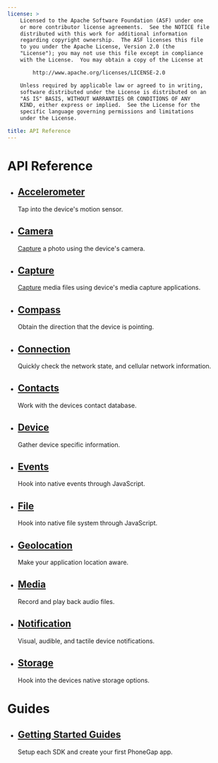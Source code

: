 ```yaml
---
license: >
    Licensed to the Apache Software Foundation (ASF) under one
    or more contributor license agreements.  See the NOTICE file
    distributed with this work for additional information
    regarding copyright ownership.  The ASF licenses this file
    to you under the Apache License, Version 2.0 (the
    "License"); you may not use this file except in compliance
    with the License.  You may obtain a copy of the License at

        http://www.apache.org/licenses/LICENSE-2.0

    Unless required by applicable law or agreed to in writing,
    software distributed under the License is distributed on an
    "AS IS" BASIS, WITHOUT WARRANTIES OR CONDITIONS OF ANY
    KIND, either express or implied.  See the License for the
    specific language governing permissions and limitations
    under the License.

title: API Reference
---
```


<div id="old-home">
    <h1>API Reference</h1>
    <ul>
        <li>
            <h2><a href="phonegap/accelerometer/accelerometer.html">Accelerometer</a></h2>
            <span>Tap into the device's motion sensor.</span>
        </li>
        <li>
            <h2><a href="phonegap/camera/camera.html">Camera</a></h2>
            <span><a href="phonegap/media/capture/capture.html">Capture</a> a photo using the device's camera.</span>
        </li>
        <li>
            <h2><a href="phonegap/media/capture/capture.html">Capture</a></h2>
            <span><a href="phonegap/media/capture/capture.html">Capture</a> media files using device's media capture applications.</span>
        </li>
        <li>
            <h2><a href="phonegap/compass/compass.html">Compass</a></h2>
            <span>Obtain the direction that the device is pointing.</span>
        </li>
        <li>
            <h2><a href="phonegap/connection/connection.html">Connection</a></h2>
            <span>Quickly check the network state, and cellular network information.</span>
        </li>
        <li>
            <h2><a href="phonegap/contacts/contacts.html">Contacts</a></h2>
            <span>Work with the devices contact database.</span>
        </li>
        <li>
            <h2><a href="phonegap/device/device.html">Device</a></h2>
            <span>Gather device specific information.</span>
        </li>
        <li>
            <h2><a href="phonegap/events/events.html">Events</a></h2>
            <span>Hook into native events through JavaScript.</span>
        </li>
        <li>
            <h2><a href="phonegap/file/fileobj/fileobj.html">File</a></h2>
            <span>Hook into native file system through JavaScript.</span>
        </li>
        <li>
            <h2><a href="phonegap/geolocation/geolocation.html">Geolocation</a></h2>
            <span>Make your application location aware.</span>
        </li>
        <li>
            <h2><a href="phonegap/media/media.html">Media</a></h2>
            <span>Record and play back audio files.</span>
        </li>
        <li>
            <h2><a href="phonegap/notification/notification.html">Notification</a></h2>
            <span>Visual, audible, and tactile device notifications.</span>
        </li>
        <li>
            <h2><a href="phonegap/storage/storage.html">Storage</a></h2>
            <span>Hook into the devices native storage options.</span>
        </li>
    </ul>
    <h1>Guides</h1>
    <ul>
        <li>
            <h2><a href="guide/getting-started/index.html">Getting Started Guides</a></h2>
            <span>Setup each SDK and create your first PhoneGap app.</span>
        </li>
    </ul>
</div>
